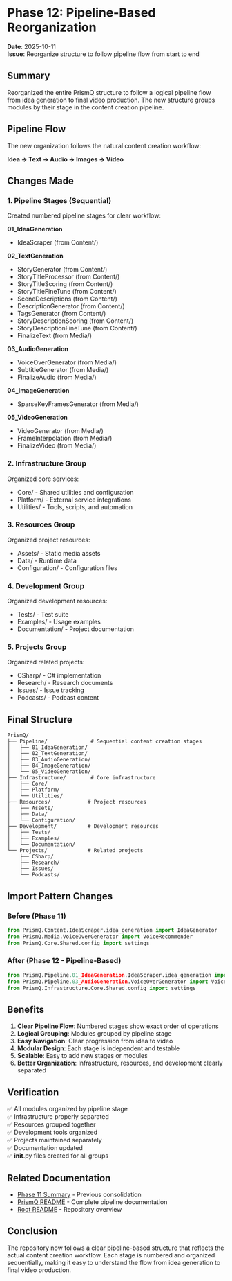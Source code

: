 # Phase 12: Pipeline-Based Reorganization

**Date**: 2025-10-11  
**Issue**: Reorganize structure to follow pipeline flow from start to end

## Summary

Reorganized the entire PrismQ structure to follow a logical pipeline flow from idea generation to final video production. The new structure groups modules by their stage in the content creation pipeline.

## Pipeline Flow

The new organization follows the natural content creation workflow:

**Idea → Text → Audio → Images → Video**

## Changes Made

### 1. Pipeline Stages (Sequential)

Created numbered pipeline stages for clear workflow:

**01_IdeaGeneration**
- IdeaScraper (from Content/)

**02_TextGeneration**
- StoryGenerator (from Content/)
- StoryTitleProcessor (from Content/)
- StoryTitleScoring (from Content/)
- StoryTitleFineTune (from Content/)
- SceneDescriptions (from Content/)
- DescriptionGenerator (from Content/)
- TagsGenerator (from Content/)
- StoryDescriptionScoring (from Content/)
- StoryDescriptionFineTune (from Content/)
- FinalizeText (from Media/)

**03_AudioGeneration**
- VoiceOverGenerator (from Media/)
- SubtitleGenerator (from Media/)
- FinalizeAudio (from Media/)

**04_ImageGeneration**
- SparseKeyFramesGenerator (from Media/)

**05_VideoGeneration**
- VideoGenerator (from Media/)
- FrameInterpolation (from Media/)
- FinalizeVideo (from Media/)

### 2. Infrastructure Group

Organized core services:
- Core/ - Shared utilities and configuration
- Platform/ - External service integrations
- Utilities/ - Tools, scripts, and automation

### 3. Resources Group

Organized project resources:
- Assets/ - Static media assets
- Data/ - Runtime data
- Configuration/ - Configuration files

### 4. Development Group

Organized development resources:
- Tests/ - Test suite
- Examples/ - Usage examples
- Documentation/ - Project documentation

### 5. Projects Group

Organized related projects:
- CSharp/ - C# implementation
- Research/ - Research documents
- Issues/ - Issue tracking
- Podcasts/ - Podcast content

## Final Structure

```
PrismQ/
├── Pipeline/              # Sequential content creation stages
│   ├── 01_IdeaGeneration/
│   ├── 02_TextGeneration/
│   ├── 03_AudioGeneration/
│   ├── 04_ImageGeneration/
│   └── 05_VideoGeneration/
├── Infrastructure/        # Core infrastructure
│   ├── Core/
│   ├── Platform/
│   └── Utilities/
├── Resources/            # Project resources
│   ├── Assets/
│   ├── Data/
│   └── Configuration/
├── Development/          # Development resources
│   ├── Tests/
│   ├── Examples/
│   └── Documentation/
└── Projects/             # Related projects
    ├── CSharp/
    ├── Research/
    ├── Issues/
    └── Podcasts/
```

## Import Pattern Changes

### Before (Phase 11)
```python
from PrismQ.Content.IdeaScraper.idea_generation import IdeaGenerator
from PrismQ.Media.VoiceOverGenerator import VoiceRecommender
from PrismQ.Core.Shared.config import settings
```

### After (Phase 12 - Pipeline-Based)
```python
from PrismQ.Pipeline.01_IdeaGeneration.IdeaScraper.idea_generation import IdeaGenerator
from PrismQ.Pipeline.03_AudioGeneration.VoiceOverGenerator import VoiceRecommender
from PrismQ.Infrastructure.Core.Shared.config import settings
```

## Benefits

1. **Clear Pipeline Flow**: Numbered stages show exact order of operations
2. **Logical Grouping**: Modules grouped by pipeline stage
3. **Easy Navigation**: Clear progression from idea to video
4. **Modular Design**: Each stage is independent and testable
5. **Scalable**: Easy to add new stages or modules
6. **Better Organization**: Infrastructure, resources, and development clearly separated

## Verification

✅ All modules organized by pipeline stage  
✅ Infrastructure properly separated  
✅ Resources grouped together  
✅ Development tools organized  
✅ Projects maintained separately  
✅ Documentation updated  
✅ __init__.py files created for all groups  

## Related Documentation

- [Phase 11 Summary](PHASE11_COMPLETE_CONSOLIDATION.md) - Previous consolidation
- [PrismQ README](../../README.md) - Complete pipeline documentation
- [Root README](../../../README.md) - Repository overview

## Conclusion

The repository now follows a clear pipeline-based structure that reflects the actual content creation workflow. Each stage is numbered and organized sequentially, making it easy to understand the flow from idea generation to final video production.
